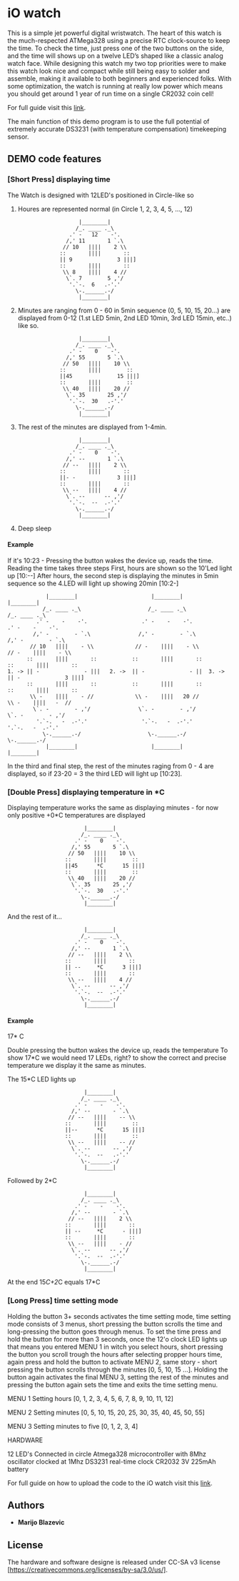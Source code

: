 # iO watch

This is a simple jet powerful digital wristwatch. The heart of this watch is the much-respected ATMega328 using a precise RTC clock-source to keep the time. To check the time, just press one of the two buttons on the side, and the time will shows up on a twelve LED’s shaped like a classic analog watch face. While designing this watch my two top priorities were to make this watch look nice and compact while still being easy to solder and assemble, making it available to both beginners and experienced folks. With some optimization, the watch is running at really low power which means you should get around 1 year of run time on a single CR2032 coin cell!

For full guide visit this [link](http://mblazevic.com/iowatch-preparation/).

The main function of this demo program is to use the full potential of extremely accurate DS3231 (with temperature compensation) timekeeping sensor.

## DEMO code features
 
### [Short Press] displaying time
 
  The Watch is designed with 12LED's positioned in Circle-like so
 
  1. Houres are represented normal (in Circle 1, 2, 3, 4, 5, ..., 12)
  
                            |________|
                           /_. ____ ._\
                         .' -   12    -'.
                        /,' 11       1 `.\
                       // 10   ||||    2 \\
                      ::       ||||       ::
                      || 9              3 |||]
                      ::       ||||       ::
                       \\ 8    ||||    4 //
                        \`. 7        5 ,'/
                         '.`-.  6   .-'.'
                           \-.______.-/
                            |________|
               
  2. Minutes are ranging from 0 - 60 in 5min sequence (0, 5, 10, 15, 20...) are displayed from 0-12
     (1.st LED 5min, 2nd LED 10min, 3rd LED 15min, etc..) like so.
 
                            |________|
                           /_. ____ ._\
                         .' -    0    -'.
                        /,' 55       5 `.\
                       // 50   ||||    10 \\
                      ::       ||||        ::
                      ||45              15 |||]
                      ::       ||||        ::
                       \\ 40   ||||    20 //
                        \`. 35       25 ,'/
                         '.`-.  30   .-'.'
                           \-.______.-/
                            |________|
 
  3. The rest of the minutes are displayed from 1-4min.
 
                            |________|
                           /_. ____ ._\
                         .' -    0    -'.
                        /,' --       1 `.\
                       // --   ||||    2 \\
                      ::       ||||       ::
                      ||- -             3 |||]
                      ::       ||||       ::
                       \\ --   ||||    4 //
                        \`. --      -- ,'/
                         '.`-.  --  .-'.'
                           \-.______.-/
                            |________|
             
  4. Deep sleep
 
 #### Example
 
  If it's 10:23 - Pressing the button wakes the device up, reads the time. Reading the time takes three steps
  First, hours are shown so the 10'Led light up [10:--]
  After hours, the second step is displaying the minutes in 5min sequence so the 4.LED will light up showing 20min [10:2-]
 
                |________|                       |________|                     |________|
               /_. ____ ._\                     /_. ____ ._\                   /_. ____ ._\
             .' -    -    -'.                 .' -    -    -'.               .' -    -    -'.
            /,' -        - `.\               /,' -        - `.\             /,' -        - `.\
           // 10   ||||    - \\             // -    ||||    - \\           // -    ||||    - \\
          ::       ||||       ::           ::       ||||       ::         ::       ||||       ::
    1. -> || -              - |||   2. ->  || -              - ||  3. ->  || -              3 |||]
          ::       ||||       ::           ::       ||||       ::         ::       ||||       ::
           \\ -    ||||    - //             \\ -    ||||   20 //           \\ -    ||||   -  //
            \`. -        - ,'/               \`. -        - ,'/             \`. -        - ,'/
             '.`-.   -  .-'.'                 '.`-.   -  .-'.'               '.`-.   -  .-'.'
               \-.______.-/                     \-.______.-/                   \-.______.-/
                |________|                       |________|                     |________|

In the third and final step, the rest of the minutes raging from 0 - 4 are displayed, so if 23-20 = 3 the third LED will light up [10:23].
 
### [Double Press] displaying temperature in *C
 
 
Displaying temperature works the same as displaying minutes - for now only positive +0*C temperatures are displayed
 
                            |________|
                           /_. ____ ._\
                         .' -    0    -'.
                        /,' 55       5 `.\
                       // 50   ||||    10 \\
                      ::       ||||        ::
                      ||45      *C      15 |||]
                      ::       ||||        ::
                       \\ 40   ||||    20 //
                        \`. 35       25 ,'/
                         '.`-.  30   .-'.'
                           \-.______.-/
                            |________|
 
  And the rest of it...
  
                            |________|
                           /_. ____ ._\
                         .' -    0    -'.
                        /,' --       1 `.\
                       // --   ||||    2 \\
                      ::       ||||       ::
                      || --     *C      3 |||]
                      ::       ||||       ::
                       \\ --   ||||    4 //
                        \`. --      -- ,'/
                         '.`-.  --  .-'.'
                           \-.______.-/
                            |________|
 
#### Example
 
   17* C
 
  Double pressing the button wakes the device up, reads the temperature
  To show 17*C we would need 17 LEDs, right? to show the correct and precise temperature we display it the same as minutes.
  
  The 15*C LED lights up
  
                            |________|
                           /_. ____ ._\
                         .' -    -    -'.
                        /,' --       - `.\
                       // --   ||||    -- \\
                      ::       ||||        ::
                      ||--      *C      15 |||]
                      ::       ||||        ::
                       \\ --   ||||    -- //
                        \`. --       -- ,'/
                         '.`-.  --   .-'.'
                           \-.______.-/
                            |________|
                
  Followed by 2*C 
  
                            |________|
                           /_. ____ ._\
                         .' -    -    -'.
                        /,' --       - `.\
                       // --   ||||    2 \\
                      ::       ||||       ::
                      || --     *C      - |||]
                      ::       ||||       ::
                       \\ --   ||||    - //
                        \`. --      -- ,'/
                         '.`-.  --  .-'.'
                           \-.______.-/
                            |________|
 
  At the end 15*C+2*C equals 17*C
 
### [Long Press] time setting mode
  
  Holding the button 3+ seconds activates the time setting mode, time setting mode consists of 3 menus, short pressing the button scrolls the time and long-pressing the button goes through menus.
  To set the time press and hold the button for more than 3 seconds, once the 12'o clock LED lights up that means you entered MENU 1 in witch you select hours, short pressing the button you scroll trough the hours
  after selecting propper hours time, again press and hold the button to activate MENU 2, same story - short pressing the button scrolls through the minutes [0, 5, 10, 15 ...].
  Holding the button again activates the final MENU 3, setting the rest of the minutes and pressing the button again sets the time and exits the time setting menu. 
  
  
  MENU 1 Setting hours [0, 1, 2, 3, 4, 5, 6, 7, 8, 9, 10, 11, 12]
  
  MENU 2 Setting minutes [0, 5, 10, 15, 20, 25, 30, 35, 40, 45, 50, 55]
  
  MENU 3 Setting minutes to five [0, 1, 2, 3, 4]
 
  HARDWARE
 
  12 LED's Connected in circle
  Atmega328 microcontroller with 8Mhz oscillator clocked at 1Mhz
  DS3231 real-time clock
  CR2032 3V 225mAh battery
  
  For full guide on how to upload the code to the iO watch visit this [link](http://mblazevic.com/iowatch-preparation/).
  
  
  ## Authors

* **Marijo Blazevic**
  
 ## License

The hardware and software designe is released under CC-SA v3 license [https://creativecommons.org/licenses/by-sa/3.0/us/].
